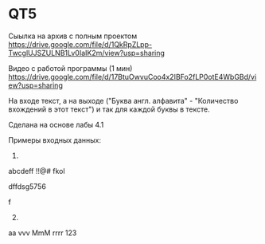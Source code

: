 # QT5
Сыылка на архив с полным проектом https://drive.google.com/file/d/1QkRpZLpp-TwcglUJSZULNB1Lv0IaIK2m/view?usp=sharing

Видео с работой программы (1 мин) https://drive.google.com/file/d/17BtuOwvuCoo4x2IBFo2fLP0otE4WbGBd/view?usp=sharing

На входе текст, а на выходе ("Буква англ. алфавита" - "Количество вхождений в этот текст") и так для каждой буквы в тексте.

Сделана на основе лабы 4.1 

Примеры входных данных:

1) 
abcdeff !!@# fkol

dffdsg5756

 f
 
2)
aa vvv MmM rrrr 123
